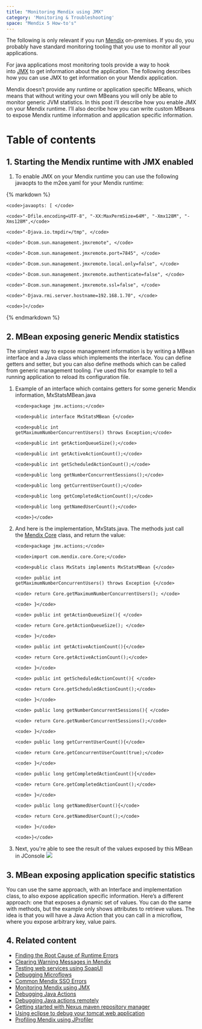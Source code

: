 ```yaml
---
title: "Monitoring Mendix using JMX"
category: 'Monitoring & Troubleshooting'
space: "Mendix 5 How-to's"
---
```


The following is only relevant if you run [Mendix](http://www.mendix.com/) on-premises. If you do, you probably have standard monitoring tooling that you use to monitor all your applications.

For java applications most monitoring tools provide a way to hook into [JMX](http://www.oracle.com/technetwork/java/javase/tech/javamanagement-140525.html) to get information about the application. The following describes how you can use JMX to get information on your Mendix application.

Mendix doesn’t provide any runtime or application specific MBeans, which means that without writing your own MBeans you will only be able to monitor generic JVM statistics. In this post i’ll describe how you enable JMX on your Mendix runtime. I’ll also decribe how you can write custom MBeans to expose Mendix runtime information and application specific information.

# Table of contents

## 1\. Starting the Mendix runtime with JMX enabled

1.  To enable JMX on your Mendix runtime you can use the following javaopts to the m2ee.yaml for your Mendix runtime:

<div class="alert alert-warning">{% markdown %}

```
<code>javaopts: [ </code>
```

```
<code>"-Dfile.encoding=UTF-8", "-XX:MaxPermSize=64M", "-Xmx128M", "-Xms128M",</code>
```

```
<code>"-Djava.io.tmpdir=/tmp", </code>
```

```
<code>"-Dcom.sun.management.jmxremote", </code>
```

```
<code>"-Dcom.sun.management.jmxremote.port=7845", </code>
```

```
<code>"-Dcom.sun.management.jmxremote.local.only=false", </code>
```

```
<code>"-Dcom.sun.management.jmxremote.authenticate=false", </code>
```

```
<code>"-Dcom.sun.management.jmxremote.ssl=false", </code>
```

```
<code>"-Djava.rmi.server.hostname=192.168.1.70", </code>
```

```
<code>]</code>
```

{% endmarkdown %}</div>

## 2\. MBean exposing generic Mendix statistics

The simplest way to expose management information is by writing a MBean interface and a Java class which implements the interface. You can define getters and setter, but you can also define methods which can be called from generic management tooling. I’ve used this for example to tell a running application to reload its configuration file.

1.  Example of an interface which contains getters for some generic Mendix information, MxStatsMBean.java

    ```
    <code>package jmx.actions;</code>
    ```

    ```
    <code>public interface MxStatsMBean {</code>
    ```

    ```
    <code>public int getMaximumNumberConcurrentUsers() throws Exception;</code>
    ```

    ```
    <code>public int getActionQueueSize();</code>
    ```

    ```
    <code>public int getActiveActionCount();</code>
    ```

    ```
    <code>public int getScheduledActionCount();</code>
    ```

    ```
    <code>public long getNumberConcurrentSessions();</code>
    ```

    ```
    <code>public long getCurrentUserCount();</code>
    ```

    ```
    <code>public long getCompletedActionCount();</code>
    ```

    ```
    <code>public long getNamedUserCount();</code>
    ```

    ```
    <code>}</code>
    ```

2.  And here is the implementation, MxStats.java. The methods just call the [Mendix Core](http://apidocs.mendix.com/4/runtime/classcom_1_1mendix_1_1core_1_1_core.html) class, and return the value:

    ```
    <code>package jmx.actions;</code>
    ```

    ```
    <code>import com.mendix.core.Core;</code>
    ```

    ```
    <code>public class MxStats implements MxStatsMBean {</code>
    ```

    ```
    <code> public int getMaximumNumberConcurrentUsers() throws Exception {</code>
    ```

    ```
    <code> return Core.getMaximumNumberConcurrentUsers(); </code>
    ```

    ```
    <code> }</code>
    ```

    ```
    <code> public int getActionQueueSize(){ </code>
    ```

    ```
    <code> return Core.getActionQueueSize(); </code>
    ```

    ```
    <code> }</code>
    ```

    ```
    <code> public int getActiveActionCount(){</code>
    ```

    ```
    <code> return Core.getActiveActionCount();</code>
    ```

    ```
    <code> }</code>
    ```

    ```
    <code> public int getScheduledActionCount(){ </code>
    ```

    ```
    <code> return Core.getScheduledActionCount();</code>
    ```

    ```
    <code> }</code>
    ```

    ```
    <code> public long getNumberConcurrentSessions(){ </code>
    ```

    ```
    <code> return Core.getNumberConcurrentSessions();</code>
    ```

    ```
    <code> }</code>
    ```

    ```
    <code> public long getCurrentUserCount(){</code>
    ```

    ```
    <code> return Core.getConcurrentUserCount(true);</code>
    ```

    ```
    <code> }</code>
    ```

    ```
    <code> public long getCompletedActionCount(){</code>
    ```

    ```
    <code> return Core.getCompletedActionCount();</code>
    ```

    ```
    <code> }</code>
    ```

    ```
    <code> public long getNamedUserCount(){</code>
    ```

    ```
    <code> return Core.getNamedUserCount();</code>
    ```

    ```
    <code> }</code>
    ```

    ```
    <code>}</code>
    ```

3.  Next, you're able to see the result of the values exposed by this MBean in JConsole
    ![](attachments/8782836/8946090.png)

## 3\. MBean exposing application specific statistics

You can use the same approach, with an Interface and implementation class, to also expose application specific information. Here’s a different approach: one that exposes a dynamic set of values. You can do the same with methods, but the example only shows attributes to retrieve values.
The idea is that you will have a Java Action that you can call in a microflow, where you expose arbitrary key, value pairs.

## 4\. Related content

*   [Finding the Root Cause of Runtime Errors](finding-the-root-cause-of-runtime-errors)
*   [Clearing Warning Messages in Mendix](clearing-warning-messages-in-mendix)
*   [Testing web services using SoapUI](testing-web-services-using-soapui)
*   [Debugging Microflows](debugging-microflows)
*   [Common Mendix SSO Errors](common-mendix-sso-errors)
*   [Monitoring Mendix using JMX](monitoring-mendix-using-jmx)
*   [Debugging Java Actions](debugging-java-actions)
*   [Debugging Java actions remotely](debugging-java-actions-remotely)
*   [Getting started with Nexus maven repository manager](http://www.andrejkoelewijn.com/blog/2010/03/09/getting-started-with-nexus-maven-repository-manager/)
*   [Using eclipse to debug your tomcat web application](http://www.andrejkoelewijn.com/blog/2003/10/23/using-eclipse-to-debug-your-tomcat-web-application/)
*   [Profiling Mendix using JProfiler](http://www.andrejkoelewijn.com/blog/2014/01/15/profiling-mendix-using-jprofiler/)
